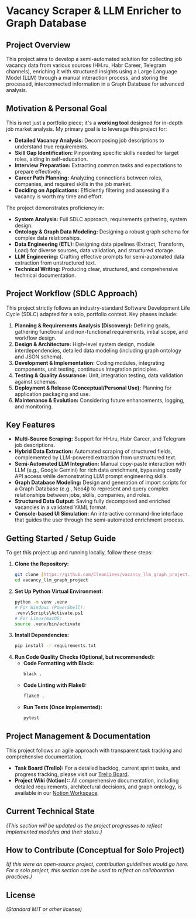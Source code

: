 # Vacancy Scraper & LLM Enricher to Graph Database

## Project Overview

This project aims to develop a semi-automated solution for collecting job vacancy data from various sources (HH.ru, Habr Career, Telegram channels), enriching it with structured insights using a Large Language Model (LLM) through a manual interaction process, and storing the processed, interconnected information in a Graph Database for advanced analysis.

## Motivation & Personal Goal

This is not just a portfolio piece; it's a **working tool** designed for in-depth job market analysis. My primary goal is to leverage this project for:
* **Detailed Vacancy Analysis:** Decomposing job descriptions to understand true requirements.
* **Skill Gap Identification:** Pinpointing specific skills needed for target roles, aiding in self-education.
* **Interview Preparation:** Extracting common tasks and expectations to prepare effectively.
* **Career Path Planning:** Analyzing connections between roles, companies, and required skills in the job market.
* **Deciding on Applications:** Efficiently filtering and assessing if a vacancy is worth my time and effort.

The project demonstrates proficiency in:
* **System Analysis:** Full SDLC approach, requirements gathering, system design.
* **Ontology & Graph Data Modeling:** Designing a robust graph schema for complex data relationships.
* **Data Engineering (ETL):** Designing data pipelines (Extract, Transform, Load) for diverse sources, data validation, and structured storage.
* **LLM Engineering:** Crafting effective prompts for semi-automated data extraction from unstructured text.
* **Technical Writing:** Producing clear, structured, and comprehensive technical documentation.

## Project Workflow (SDLC Approach)

This project strictly follows an industry-standard Software Development Life Cycle (SDLC) adapted for a solo, portfolio context. Key phases include:
1.  **Planning & Requirements Analysis (Discovery):** Defining goals, gathering functional and non-functional requirements, initial scope, and workflow design.
2.  **Design & Architecture:** High-level system design, module interdependencies, detailed data modeling (including graph ontology and JSON schema).
3.  **Development & Implementation:** Coding modules, integrating components, unit testing, continuous integration principles.
4.  **Testing & Quality Assurance:** Unit, integration testing, data validation against schemas.
5.  **Deployment & Release (Conceptual/Personal Use):** Planning for application packaging and use.
6.  **Maintenance & Evolution:** Considering future enhancements, logging, and monitoring.

## Key Features

* **Multi-Source Scraping:** Support for HH.ru, Habr Career, and Telegram job descriptions.
* **Hybrid Data Extraction:** Automated scraping of structured fields, complemented by LLM-powered extraction from unstructured text.
* **Semi-Automated LLM Integration:** Manual copy-paste interaction with LLM (e.g., Google Gemini) for rich data enrichment, bypassing costly API access while demonstrating LLM prompt engineering skills.
* **Graph Database Modeling:** Design and generation of import scripts for a Graph Database (e.g., Neo4j) to represent and query complex relationships between jobs, skills, companies, and roles.
* **Structured Data Output:** Saving fully decomposed and enriched vacancies in a validated YAML format.
* **Console-based UI Simulation:** An interactive command-line interface that guides the user through the semi-automated enrichment process.

## Getting Started / Setup Guide

To get this project up and running locally, follow these steps:

1.  **Clone the Repository:**
    ```bash
    git clone [https://github.com/Clean1ines/vacancy_llm_graph_project.git](https://github.com/Clean1ines/vacancy_llm_graph_project.git)
    cd vacancy_llm_graph_project
    ```
2.  **Set Up Python Virtual Environment:**
    ```bash
    python -m venv .venv
    # For Windows (PowerShell):
    .venv\Scripts\Activate.ps1
    # For Linux/macOS:
    source .venv/bin/activate
    ```
3.  **Install Dependencies:**
    ```bash
    pip install -r requirements.txt
    ```
4.  **Run Code Quality Checks (Optional, but recommended):**
    * **Code Formatting with Black:**
        ```bash
        black .
        ```
    * **Code Linting with Flake8:**
        ```bash
        flake8 .
        ```
    * **Run Tests (Once implemented):**
        ```bash
        pytest
        ```

## Project Management & Documentation

This project follows an agile approach with transparent task tracking and comprehensive documentation.

* **Task Board (Trello):** For a detailed backlog, current sprint tasks, and progress tracking, please visit our [Trello Board](https://trello.com/invite/b/688b46232de761ea2ffa7b73/ATTI5b6ca8361f659cf0f2dac86a45aa5953F0FF2463/trello).
* **Project Wiki (Notion)::** All comprehensive documentation, including detailed requirements, architectural decisions, and graph ontology, is available in our [Notion Workspace](https://trello.com/invite/b/688b46232de761ea2ffa7b73/ATTI5b6ca8361f659cf0f2dac86a45aa5953F0FF2463/trello).

## Current Technical State

*(This section will be updated as the project progresses to reflect implemented modules and their status.)*

## How to Contribute (Conceptual for Solo Project)

*(If this were an open-source project, contribution guidelines would go here. For a solo project, this section can be used to reflect on collaboration practices.)*

## License

*(Standard MIT or other license)*